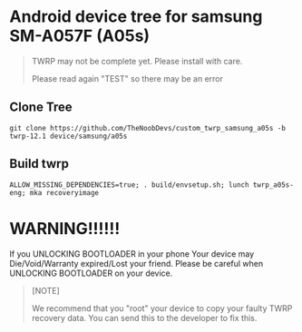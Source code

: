 
# Android device tree for samsung SM-A057F (A05s)

>  TWRP may not be complete yet. Please install with care.
> 
>  Please read again "TEST" so there may be an error

## Clone Tree
    git clone https://github.com/TheNoobDevs/custom_twrp_samsung_a05s -b twrp-12.1 device/samsung/a05s
    
## Build twrp
    ALLOW_MISSING_DEPENDENCIES=true; . build/envsetup.sh; lunch twrp_a05s-eng; mka recoveryimage

# WARNING!!!!!!
If you UNLOCKING BOOTLOADER in your phone Your device may Die/Void/Warranty expired/Lost your friend. Please be careful when UNLOCKING BOOTLOADER on your device.

> [NOTE]
> 
> We recommend that you "root" your device to copy your faulty TWRP recovery data. You can send this to the developer to fix this.
